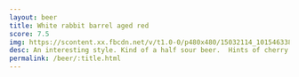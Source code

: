 ```yaml
---
layout: beer
title: White rabbit barrel aged red
score: 7.5
img: https://scontent.xx.fbcdn.net/v/t1.0-0/p480x480/15032114_10154633844938745_2224669951803352879_n.jpg?oh=bf6d53018f43926ab5a4aa9e2ef1c61b&oe=59222451
desc: An interesting style. Kind of a half sour beer.  Hints of cherry. Worth a look if you want something new
permalink: /beer/:title.html
---
```

